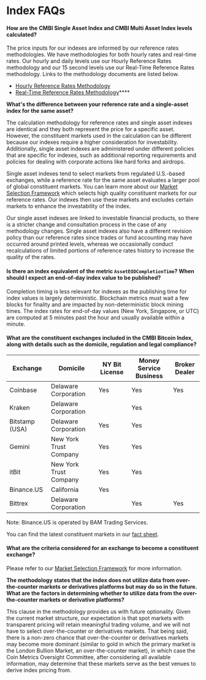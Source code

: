 # Index FAQs

#### **How are the CMBI Single Asset Index and CMBI Multi Asset Index levels calculated?**&#x20;

The price inputs for our indexes are informed by our reference rates methodologies.  We have methodologies for both hourly rates and real-time rates. Our hourly and daily levels use our Hourly Reference Rates methodology and our 15 second levels use our Real-Time Reference Rates methodology. Links to the methodology documents are listed below.&#x20;

* [Hourly Reference Rates Methodology](https://coinmetrics.io/reference-rates-methodology/)
* [Real-Time Reference Rates Methodology](https://coinmetrics.io/rtrr-methodology/)****

**What's the difference between your reference rate and a single-asset index for the same asset?**&#x20;

The calculation methodology for reference rates and single asset indexes are identical and they both represent the price for a specific asset. However, the constituent markets used in the calculation can be different because our indexes require a higher consideration for investability. Additionally, single asset indexes are administered under different policies that are specific for indexes, such as additional reporting requirements and policies for dealing with corporate actions like hard forks and airdrops.&#x20;

Single asset indexes tend to select markets from regulated U.S.-based exchanges, while a reference rate for the same asset evaluates a larger pool of global constituent markets. You can learn more about our [Market Selection Framework](https://coinmetrics.io/reference-rates-market-selection-framework/) which selects high quality constituent markets for our reference rates. Our indexes then use these markets and excludes certain markets to enhance the investability of the index. &#x20;

Our single asset indexes are linked to investable financial products, so there is a stricter change and consultation process in the case of any methodology changes. Single asset indexes also have a different revision policy than our reference rates since trades or fund accounting may have occurred around printed levels, whereas we occasionally conduct recalculations of limited portions of reference rates history to increase the quality of the rates. &#x20;

#### **Is there an index equivalent of the metric `AssetEODCompletionTime`? When should I expect an end-of-day index value to be published?**

Completion timing is less relevant for indexes as the publishing time for index values is largely deterministic. Blockchain metrics must wait a few blocks for finality and are impacted by non-deterministic block mining times. The index rates for end-of-day values (New York, Singapore, or UTC) are computed at 5 minutes past the hour and usually available within a minute.&#x20;

#### **What are the constituent exchanges included in the CMBI Bitcoin Index, along with details such as the domicile, regulation and legal compliance?**

| **Exchange**    | **Domicile**           | **NY Bit License**   | **Money Service Business** | **Broker Dealer** |
| --------------- | ---------------------- | -------------------- | -------------------------- | ----------------- |
| Coinbase        | Delaware Corporation   | Yes                  | Yes                        | Yes               |
| Kraken          | Delaware Corporation   |                      | Yes                        |                   |
| Bitstamp (USA)  | Delaware Corporation   | Yes                  | Yes                        |                   |
| Gemini          | New York Trust Company | Yes                  | Yes                        |                   |
| itBit           | New York Trust Company | Yes                  | Yes                        |                   |
| Binance.US      | California             | Yes                  |                            |                   |
| Bittrex         | Delaware Corporation   |                      | Yes                        | Yes               |

Note: Binance.US is operated by BAM Trading Services.&#x20;

You can find the latest constituent markets in our [fact sheet](https://cmbi-indexes.coinmetrics.io/cmbibtc).

#### **What are the criteria considered for an exchange to become a constituent exchange?**

Please refer to our [Market Selection Framework](https://coinmetrics.io/reference-rates-market-selection-framework/) for more information.&#x20;

**The methodology states that the index does not utilize data from over-the-counter markets or derivatives platforms but may do so in the future. What are the factors in determining whether to utilize data from the over-the-counter markets or derivative platforms?**

This clause in the methodology provides us with future optionality. Given the current market structure, our expectation is that spot markets with transparent pricing will retain meaningful trading volume, and we will not have to select over-the-counter or derivatives markets. That being said, there is a non-zero chance that over-the-counter or derivatives markets may become more dominant (similar to gold in which the primary market is the London Bullion Market, an over-the-counter market), in which case the Coin Metrics Oversight Committee, after considering all available information, may determine that these markets serve as the best venues to derive index pricing from.
